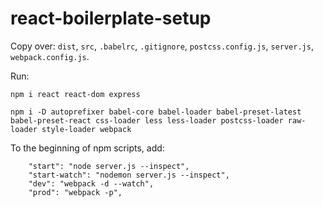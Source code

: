 # react-boilerplate-setup

Copy over: `dist`, `src`, `.babelrc`, `.gitignore`, `postcss.config.js`, `server.js`, `webpack.config.js`.

Run:

```
npm i react react-dom express

npm i -D autoprefixer babel-core babel-loader babel-preset-latest babel-preset-react css-loader less less-loader postcss-loader raw-loader style-loader webpack
```

To the beginning of npm scripts, add:
```
    "start": "node server.js --inspect",
    "start-watch": "nodemon server.js --inspect",
    "dev": "webpack -d --watch",
    "prod": "webpack -p",
```
